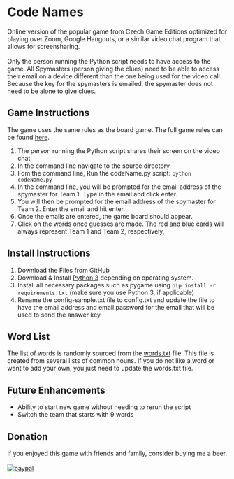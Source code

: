 # Code Names

Online version of the popular game from Czech Game Editions optimized for playing over Zoom, Google Hangouts, or a similar video chat program that allows for screensharing.  
<br>Only the person running the Python script needs to have access to the game.  All Spymasters (person giving the clues) need to be able to access their email on a device different than the one being used for the video call.  Because the key for the spymasters is emailed, the spymaster does not need to be alone to give clues.

## Game Instructions
The game uses the same rules as the board game.  The full game rules can be found [here](https://czechgames.com/en/codenames/). 

1. The person running the Python script shares their screen on the video chat
1. In the command line navigate to the source directory
2. Fom the command line, Run the codeName.py script: `python codeName.py`
3. In the command line, you will be prompted for the email address of the spymaster for Team 1.  Type in the email and click enter.
4. You will then be prompted for the email address of the spymaster for Team 2.  Enter the email and hit enter.
5. Once the emails are entered, the game board should appear.  
6. Click on the words once guesses are made.  The red and blue cards will always represent Team 1 and Team 2, respectively,

## Install Instructions
1. Download the Files from GitHub
2. Download & Install [Python 3](https://www.python.org/download/releases/3.0/) depending on operating system.
2. Install all necessary packages such as pygame using `pip install -r requirements.txt` (make sure you use Python 3, if applicable)
3. Rename the config-sample.txt file to config.txt and update the file to have the email address and email password for the email that will be used to send the answer key

## Word List
The list of words is randomly sourced from the [words.txt](data/words.txt) file.  This file is created from several lists of common nouns.  If you do not like a word or want to add your own, you just need to update the words.txt file.

## Future Enhancements
* Ability to start new game without needing to rerun the script
* Switch the team that starts with 9 words

## Donation
If you enjoyed this game with friends and family, consider buying me a beer.<br><br>
[![paypal](https://www.paypalobjects.com/en_US/i/btn/btn_donate_LG.gif)](https://www.paypal.com/donate/?token=Ykt1I3obDILkn5E6sG5zK7UqLDd9yboLYnW35c4lVtv4NVM3-7v--48XTE9TkWvk3xPGtm&country.x=US&locale.x=)
